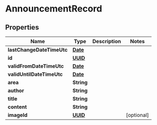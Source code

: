 
# AnnouncementRecord

## Properties
Name | Type | Description | Notes
------------ | ------------- | ------------- | -------------
**lastChangeDateTimeUtc** | [**Date**](Date.md) |  | 
**id** | [**UUID**](UUID.md) |  | 
**validFromDateTimeUtc** | [**Date**](Date.md) |  | 
**validUntilDateTimeUtc** | [**Date**](Date.md) |  | 
**area** | **String** |  | 
**author** | **String** |  | 
**title** | **String** |  | 
**content** | **String** |  | 
**imageId** | [**UUID**](UUID.md) |  |  [optional]



